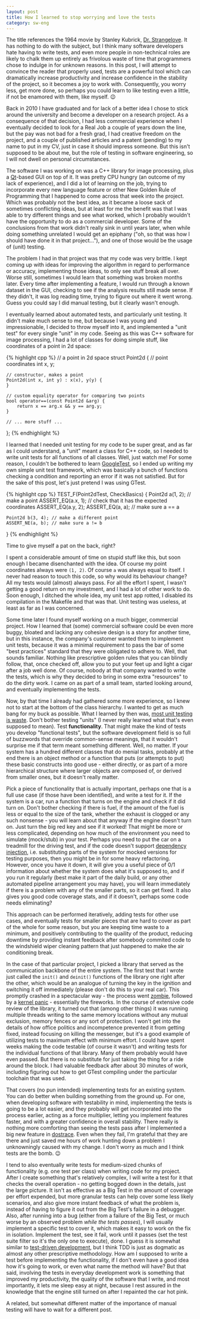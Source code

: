 ```yaml
---
layout: post
title: How I learned to stop worrying and love the tests
category: sw-eng
---
```


The title references the 1964 movie by Stanley Kubrick, [Dr. Strangelove](https://en.wikipedia.org/wiki/Dr._Strangelove). It has nothing to do with the subject, but I think many software developers hate having to write tests, and even more people in non-technical roles are likely to chalk them up entirely as frivolous waste of time that programmers chose to indulge in for unknown reasons. In this post, I will attempt to convince the reader that properly used, tests are a powerful tool which can dramatically increase productivity and increase confidence in the stability of the project, so it becomes a joy to work with. Consequently, you worry less, get more done, so perhaps you could learn to like testing even a little, if not be enamored with them, like myself. 😉

Back in 2010 I have graduated and for lack of a better idea I chose to stick around the university and become a developer on a research project. As a consequence of that decision, I had less commercial experience when I eventually decided to look for a Real Job a couple of years down the line, but the pay was not bad for a fresh grad, I had creative freedom on the project, and a couple of published articles and a patent (pending) to my name to put in my CV, just in case it should impress someone. But this isn't supposed to be about me, but the role of testing in software engineering, so I will not dwell on personal circumstances.

The software I was working on was a C++ library for image processing, plus a [Qt](https://en.wikipedia.org/wiki/Qt_(software))-based GUI on top of it. It was pretty CPU hungry (an outcome of my lack of experience), and I did a lot of learning on the job, trying to incorporate every new language feature or other New Golden Rule of Programming that I happened to come across that week into the project. Which was probably not the best idea, as it became a loose sack of sometimes conflicting ideas, but at least for me the benefit was that I was able to try different things and see what worked, which I probably wouldn't have the opportunity to do as a commercial developer. Some of the conclusions from that work didn't really sink in until years later, when while doing something unrelated I would get an epiphany ("oh, so that was how I should have done it in that project..."), and one of those would be the usage of (unit) testing.

The problem I had in that project was that my code was very brittle. I kept coming up with ideas for improving the algorithm in regard to performance or accuracy, implementing those ideas, to only see stuff break all over. Worse still, sometimes I would learn that something was broken months later. Every time after implementing a feature, I would run through a known dataset in the GUI, checking to see if the analysis results still made sense. If they didn't, it was log reading time, trying to figure out where it went wrong. Guess you could say I did manual testing, but it clearly wasn't enough.

I eventually learned about automated tests, and particularly unit testing. It didn't make much sense to me, but because I was young and impressionable, I decided to throw myself into it, and implemented a "unit test" for every single "unit" in my code. Seeing as this was C++ software for image processing, I had a lot of classes for doing simple stuff, like coordinates of a point in 2d space:

{% highlight cpp %}
// a point in 2d space
struct Point2d { 
    // point coordinates
    int x, y; 

    // constructor, makes a point
    Point2d(int x, int y) : x(x), y(y) {
    } 

    // custom equality operator for comparing two points
    bool operator==(const Point2d &arg) { 
        return x == arg.x && y == arg.y; 
    } 

    // ... more stuff ...
};
{% endhighlight %}

I learned that I needed unit testing for my code to be super great, and as far as I could understand, a "unit" meant a class for C++ code, so I needed to write unit tests for all functions of all classes. Well, just watch me! For some reason, I couldn't be bothered to learn [GoogleTest](http://google.github.io/googletest/), so I ended up writing my own simple unit test framework, which was basically a bunch of functions checking a condition and reporting an error if it was not satisfied. But for the sake of this post, let's just pretend I was using GTest.

{% highlight cpp %}
TEST_F(Point2dTest, CheckBasics) {
    Point2d a(1, 2); // make a point
    ASSERT_EQ(a.x, 1); // check that it has the expected coordinates
    ASSERT_EQ(a.y, 2);
    ASSERT_EQ(a, a); // make sure a == a

    Point2d b(3, 4); // make a different point
    ASSERT_NE(a, b); // make sure a != b
}
{% endhighlight %}

Time to give myself a pat on the back, right?

I spent a considerable amount of time on stupid stuff like this, but soon enough I became disenchanted with the idea. Of course my point coordinates always were `(1, 2)`. Of course `a` was always equal to itself. I never had reason to touch this code, so why would its behaviour change? All my tests would (almost) always pass. For all the effort I spent, I wasn't getting a good return on my investment, and I had a lot of other work to do. Soon enough, I ditched the whole idea, my unit test app rotted, I disabled its compilation in the Makefile and that was that. Unit testing was useless, at least as far as I was concerned.

Some time later I found myself working  on a much bigger, commercial project. How I learned that (some) commercial software could be even more buggy, bloated and lacking any cohesive design is a story for another time, but in this instance, the company's customer wanted them to implement unit tests, because it was a minimal requirement to pass the bar of some "best practices" standard that they were obligated to adhere to. Well, that sounds familiar. Nothing like prescriptive golden rules that you can blindly follow, that, once checked off, allow you to put your feet up and light a cigar after a job well done. Of course, nobody at that company wanted to write the tests, which is why they decided to bring in some extra "resources" to do the dirty work. I came on as part of a small team, started looking around, and eventually implementing the tests.

Now, by that time I already had gathered some more experience, so I knew not to start at the bottom of the class hierarchy. I wanted to get as much bang for my buck as possible. What I learned by then was, [most unit testing is waste](https://rbcs-us.com/documents/Why-Most-Unit-Testing-is-Waste.pdf). Don't bother testing "units" (I never really learned what that's even supposed to mean). Test **functionality**. That might make the kind of tests you develop "functional tests", but the software development field is so full of buzzwords that override common-sense meanings, that it wouldn't surprise me if that term meant something different. Well, no matter. If your system has a hundred different classes that do menial tasks, probably at the end there is an object method or a function that puts (or attempts to put) these basic constructs into good use - either directly, or as part of a more hierarchical structure where larger objects are composed of, or derived from smaller ones, but it doesn't really matter.

Pick a piece of functionality that is actually important, perhaps one that is a full use case (if those have been identified), and write a test for it. If the system is a car, run a function that turns on the engine and check if it did turn on. Don't bother checking if there is fuel, if the amount of the fuel is less or equal to the size of the tank, whether the exhaust is clogged or any such nonsense - you will learn about that anyway if the engine doesn't turn on. Just turn the big red key and see if it worked! That might be more or less complicated, depending on how much of the environment you need to simulate (mock/stub) in your test. Perhaps you need to put the car on a treadmill for the driving test, and if the code doesn't support [dependency injection](https://en.wikipedia.org/wiki/Dependency_injection), i.e. substituting parts of the system for mocked versions for testing purposes, then you might be in for some heavy refactoring. However, once you have it down, it will give you a useful piece of 0/1 information about whether the system does what it's supposed to, and if you run it regularly (best make it part of the daily build, or any other automated pipeline arrangement you may have), you will learn immediately if there is a problem with any of the smaller parts, so it can get fixed. It also gives you good code coverage stats, and if it doesn't, perhaps some code needs eliminating?

This approach can be performed iteratively, adding tests for other use cases, and eventually tests for smaller pieces that are hard to cover as part of the whole for some reason, but you are keeping time waste to a minimum, and positively contributing to the quaility of the product, reducing downtime by providing instant feedback after somebody commited code to the windshield wiper cleaning pattern that just happened to make the air conditioning break.

In the case of that particular project, I picked a library that served as the communication backbone of the entire system. The first test that I wrote just called the `init()` and `deinit()` functions of the library one right after the other, which would be an analogue of turning the key in the ignition and switching it off immediately (please don't do this to your real car). This promptly crashed in a spectacular way - the process went [zombie](https://en.wikipedia.org/wiki/Zombie_process), followed by a [kernel panic](https://en.wikipedia.org/wiki/Kernel_panic) - essentially the fireworks. In the course of extensive code review of the library, it turned out that (among other things) it was running multiple threads writing to the same memory locations without any mutual exclusion, memory fences or any sort of protection. I won't get into the details of how office politics and incompetence prevented it from getting fixed, instead focusing on killing the messenger, but it's a good example of utilizing tests to maximum effect with minimum effort. I could have spent weeks making the code testable (of course it wasn't) and writing tests for the individual functions of that library. Many of them probably would have even passed. But there is no substitute for just taking the thing for a ride around the block. I had valuable feedback after about 30 minutes of work, including figuring out how to get GTest compiling under the particular toolchain that was used.

That covers (no pun intended) implementing tests for an existing system. You can do better when building something from the ground up. For one, when developing software with testability in mind, implementing the tests is going to be a lot easier, and they probably will get incorporated into the process earlier, acting as a force multiplier, letting you implement features faster, and with a greater confidence in overall stability. There really is nothing more comforting than seeing the tests pass after I implemented a big new feature in [dostrace](https://github.com/neuviemeporte/dostrace). Even when they fail, I'm grateful that they are there and just saved me hours of work hunting down a problem I unknowningly caused with my change. I don't worry as much and I think tests are the bomb. 😉 

I tend to also eventually write tests for medium-sized chunks of functionality (e.g. one test per class) when writing code for my project. After I create something that's relatively complex, I will write a test for it that checks the overall operation - no getting bogged down in the details, just the large picture. It isn't as effective as a Big Test in the amount of coverage per effort expended, but more granular tests can help cover some less likely scenarios, and also give more instant feedback of what the problem is, instead of having to figure it out from the Big Test's failure in a debugger. Also, after running into a bug (either from a failure of the Big Test, or much worse by an observed problem _while the tests passes_), I will usually implement a specific test to cover it, which makes it easy to work on the fix in isolation. Implement the test, see it fail, work until it passes (set the test suite filter so it's the only one to execute), done. I guess it is somewhat similar to [test-driven development](https://en.wikipedia.org/wiki/Test-driven_development), but I think TDD is just as dogmatic as almost any other prescriptive methodology. How am I supposed to write a test before implementing the functionality, if I don't even have a good idea how it's going to work, or even what name the method will have? But that said, involving the tests in everyday development work is something that improved my productivity, the quality of the software that I write, and most importantly, it lets me sleep easy at night, because I rest assured in the knowledge that the engine still turned on after I repainted the car hot pink. 

A related, but somewhat different matter of the importance of manual testing will have to wait for a different post. 
